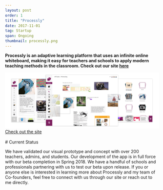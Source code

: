 ```yaml
---
layout: post
order: 1
title: "Processly"
date: 2017-11-01
tag: Startup
span: Ongoing
thumbnail: processly.png
---
```

**Processly is an adaptive learning platform that uses an infinite online whiteboard, making it easy for teachers and schools to apply modern teaching methods in the classroom. Check out our site <a target="_blanl" href="https://processly.io/">here</a>**

<img src="../img/processly/processlyhome.png">

<div>
<a target="_blank" href="https://processly.io/">
    <div class="bab"> Check out the site
    </div>
</a>
</div>

<br>
# Current Status

We have validated our visual prototype and concept with over 200 teachers, admins, and students. Our development of the app is in full force with our beta completion in Spring 2018. We have a handful of schools and professionals partnering with us to test our beta upon release. If you or anyone else is interested in learning more about Processly and my team of Co-founders, feel free to connect with us through our site or reach out to me directly.



